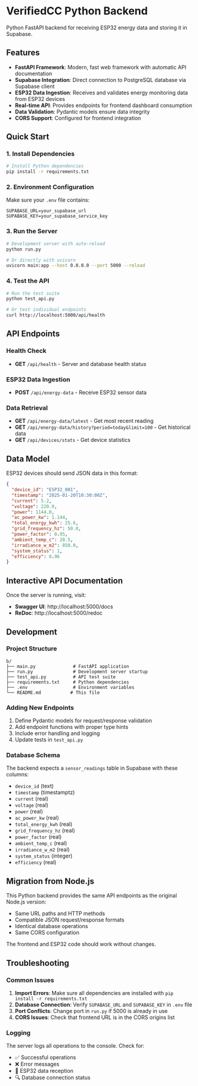# VerifiedCC Python Backend

Python FastAPI backend for receiving ESP32 energy data and storing it in Supabase.

## Features

- **FastAPI Framework**: Modern, fast web framework with automatic API documentation
- **Supabase Integration**: Direct connection to PostgreSQL database via Supabase client
- **ESP32 Data Ingestion**: Receives and validates energy monitoring data from ESP32 devices
- **Real-time API**: Provides endpoints for frontend dashboard consumption
- **Data Validation**: Pydantic models ensure data integrity
- **CORS Support**: Configured for frontend integration

## Quick Start

### 1. Install Dependencies

```bash
# Install Python dependencies
pip install -r requirements.txt
```

### 2. Environment Configuration

Make sure your `.env` file contains:

```env
SUPABASE_URL=your_supabase_url
SUPABASE_KEY=your_supabase_service_key
```

### 3. Run the Server

```bash
# Development server with auto-reload
python run.py

# Or directly with uvicorn
uvicorn main:app --host 0.0.0.0 --port 5000 --reload
```

### 4. Test the API

```bash
# Run the test suite
python test_api.py

# Or test individual endpoints
curl http://localhost:5000/api/health
```

## API Endpoints

### Health Check
- **GET** `/api/health` - Server and database health status

### ESP32 Data Ingestion
- **POST** `/api/energy-data` - Receive ESP32 sensor data

### Data Retrieval
- **GET** `/api/energy-data/latest` - Get most recent reading
- **GET** `/api/energy-data/history?period=today&limit=100` - Get historical data
- **GET** `/api/devices/stats` - Get device statistics

## Data Model

ESP32 devices should send JSON data in this format:

```json
{
  "device_id": "ESP32_001",
  "timestamp": "2025-01-20T10:30:00Z",
  "current": 5.2,
  "voltage": 220.0,
  "power": 1144.0,
  "ac_power_kw": 1.144,
  "total_energy_kwh": 25.6,
  "grid_frequency_hz": 50.0,
  "power_factor": 0.95,
  "ambient_temp_c": 28.5,
  "irradiance_w_m2": 850.0,
  "system_status": 1,
  "efficiency": 0.96
}
```

## Interactive API Documentation

Once the server is running, visit:
- **Swagger UI**: http://localhost:5000/docs
- **ReDoc**: http://localhost:5000/redoc

## Development

### Project Structure

```
b/
├── main.py              # FastAPI application
├── run.py               # Development server startup
├── test_api.py          # API test suite
├── requirements.txt     # Python dependencies
├── .env                 # Environment variables
└── README.md           # This file
```

### Adding New Endpoints

1. Define Pydantic models for request/response validation
2. Add endpoint functions with proper type hints
3. Include error handling and logging
4. Update tests in `test_api.py`

### Database Schema

The backend expects a `sensor_readings` table in Supabase with these columns:
- `device_id` (text)
- `timestamp` (timestamptz)
- `current` (real)
- `voltage` (real)
- `power` (real)
- `ac_power_kw` (real)
- `total_energy_kwh` (real)
- `grid_frequency_hz` (real)
- `power_factor` (real)
- `ambient_temp_c` (real)
- `irradiance_w_m2` (real)
- `system_status` (integer)
- `efficiency` (real)

## Migration from Node.js

This Python backend provides the same API endpoints as the original Node.js version:

- Same URL paths and HTTP methods
- Compatible JSON request/response formats
- Identical database operations
- Same CORS configuration

The frontend and ESP32 code should work without changes.

## Troubleshooting

### Common Issues

1. **Import Errors**: Make sure all dependencies are installed with `pip install -r requirements.txt`
2. **Database Connection**: Verify `SUPABASE_URL` and `SUPABASE_KEY` in `.env` file
3. **Port Conflicts**: Change port in `run.py` if 5000 is already in use
4. **CORS Issues**: Check that frontend URL is in the CORS origins list

### Logging

The server logs all operations to the console. Check for:
- ✅ Successful operations
- ❌ Error messages
- 📡 ESP32 data reception
- 🔍 Database connection status